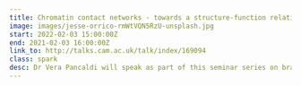 ```yaml
---
title: Chromatin contact networks - towards a structure-function relationship in epigenomics
image: images/jesse-orrico-rmWtVQN5RzU-unsplash.jpg
start: 2022-02-03 15:00:00Z
end: 2021-02-03 16:00:00Z
link_to: http://talks.cam.ac.uk/talk/index/169094
class: spark
desc: Dr Vera Pancaldi will speak as part of this seminar series on brain networks and other complex systems. The series aims to bring together researchers from a range of fields, including systems neuroscience, psychiatry, genomics, computer science, machine learning and physics.
---
```

